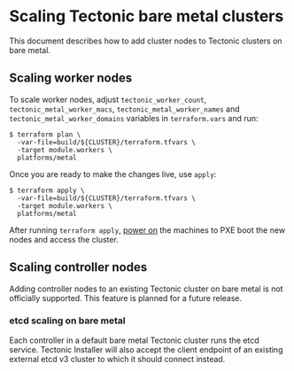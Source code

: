 # Scaling Tectonic bare metal clusters

This document describes how to add cluster nodes to Tectonic clusters on bare metal.

## Scaling worker nodes

To scale worker nodes, adjust `tectonic_worker_count`, `tectonic_metal_worker_macs`, `tectonic_metal_worker_names` and `tectonic_metal_worker_domains` variables in `terraform.vars` and run:

```
$ terraform plan \
  -var-file=build/${CLUSTER}/terraform.tfvars \
  -target module.workers \
  platforms/metal
```

Once you are ready to make the changes live, use `apply`:

```
$ terraform apply \
  -var-file=build/${CLUSTER}/terraform.tfvars \
  -target module.workers \
  platforms/metal
```

After running `terraform apply`, [power on][power-on] the machines to PXE boot the new nodes and access the cluster.

## Scaling controller nodes

Adding controller nodes to an existing Tectonic cluster on bare metal is not officially supported. This feature is planned for a future release.

### etcd scaling on bare metal

Each controller in a default bare metal Tectonic cluster runs the etcd service. Tectonic Installer will also accept the client endpoint of an existing external etcd v3 cluster to which it should connect instead.


[matchbox-docs]: https://coreos.com/matchbox/docs/latest
[power-on]: ../install/bare-metal/metal-terraform.md#power-on
